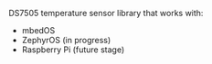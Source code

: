DS7505 temperature sensor library that works with:
- mbedOS
- ZephyrOS (in progress)
- Raspberry Pi (future stage)
